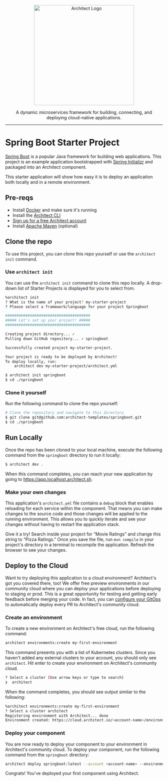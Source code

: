 <p align="center">
  <picture>
    <source media="(prefers-color-scheme: dark)" srcset="https://cdn.architect.io/logo/horizontal-inverted.png">
    <source media="(prefers-color-scheme: light)" srcset="https://cdn.architect.io/logo/horizontal.png">
    <img width="320" alt="Architect Logo" src="https://cdn.architect.io/logo/horizontal.png">
  </picture>
</p>

<p align="center">
  A dynamic microservices framework for building, connecting, and deploying cloud-native applications.
</p>

---

# Spring Boot Starter Project
[Spring Boot](https://spring.io/) is a popular Java framework for building web applications.
This project is an example application bootstrapped with [Spring Initializr](https://start.spring.io/) and packaged into an Architect component.

This starter application will show how easy it is to deploy an application both locally and in a remote environment.

## Pre-reqs
* Install [Docker](https://docs.docker.com/get-docker/) and make sure it's running
* Install the [Architect CLI](https://github.com/architect-team/architect-cli)
* [Sign up for a free Architect account](https://cloud.architect.io/signup)
* Install [Apache Maven](https://maven.apache.org/install.html) (optional)

## Clone the repo
To use this project, you can clone this repo yourself or use the `architect init` command.

### Use `architect init`
You can use the `architect init` command to clone this repo locally. A drop-down list of Starter Projects is
displayed for you to select from.

```bash
%architect init
? What is the name of your project? my-starter-project
? Please select a framework/language for your project Springboot

######################################
##### Let's set up your project! #####
######################################

Creating project directory... ✓
Pulling down GitHub repository... ✓ springboot

Successfully created project my-starter-project.

Your project is ready to be deployed by Architect!
To deploy locally, run:
	architect dev my-starter-project/architect.yml
```

```sh
$ architect init springboot
$ cd ./springboot
```

### Clone it yourself
Run the following command to clone the repo yourself:

```sh
# Clone the repository and navigate to this directory
$ git clone git@github.com:architect-templates/springboot.git
$ cd ./springboot
```

## Run Locally
Once the repo has been cloned to your local machine, execute the following command from the `springboot` directory to run it locally:

```sh
$ architect dev .
```

When this command completes, you can reach your new application by going to https://app.localhost.architect.sh.
### Make your own changes
This application's `architect.yml` file contains a `debug` block that enables reloading for each service
within the component. That means you can make changes to the source code and those changes will be applied to the
running environment. This allows you to quickly iterate and see your changes without having to restart the
application stack.

Give it a try! Search inside your project for “Movie Ratings” and change this string to “Pizza Ratings.” Once you save
the file, run `mvn compile` in your project's directory in a terminal to recompile the application. Refresh the browser to see your changes.

## Deploy to the Cloud
Want to try deploying this application to a cloud environment? Architect's got you covered there, too!
We offer free preview environments in our community cloud where you can deploy your applications
before deploying to staging or prod. This is a great opportunity for testing and getting early feedback before merging
your code. In fact, you can [configure your GitOps](https://docs.architect.io/tutorial/creating-a-component)
to automatically deploy every PR to Architect's community cloud.

### Create an environment
To create a new environment on Architect's free cloud, run the following command:

```sh
architect environments:create my-first-environment
```
This command presents you with a list of Kubernetes clusters. Since you haven't added any external clusters to your
account, you should only see `architect`. Hit enter to create your environment on Architect's community cloud.

```sh
? Select a cluster (Use arrow keys or type to search)
❯  architect
```
When the command completes, you should see output similar to the following:
```sh
%architect environments:create my-first-environment
? Select a cluster architect
Registering environment with Architect... done
Environment created: https://cloud.architect.io/<account-name>/environments/my-first-environment
```

### Deploy your component
You are now ready to deploy your component to your environment in Architect's community cloud. To deploy your component,
run the following command from the `springboot` directory:

```sh
architect deploy springboot:latest --account <account-name> --environment my-first-environment
```
Congrats! You've deployed your first component using Architect.
